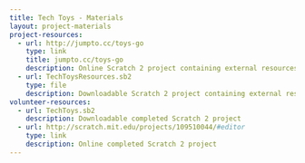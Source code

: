 ```yaml
---
title: Tech Toys - Materials
layout: project-materials
project-resources:
  - url: http://jumpto.cc/toys-go
    type: link
    title: jumpto.cc/toys-go
    description: Online Scratch 2 project containing external resources
  - url: TechToysResources.sb2
    type: file
    description: Downloadable Scratch 2 project containing external resources
volunteer-resources:
  - url: TechToys.sb2
    description: Downloadable completed Scratch 2 project
  - url: http://scratch.mit.edu/projects/109510044/#editor
    type: link
    description: Online completed Scratch 2 project 
---
```

